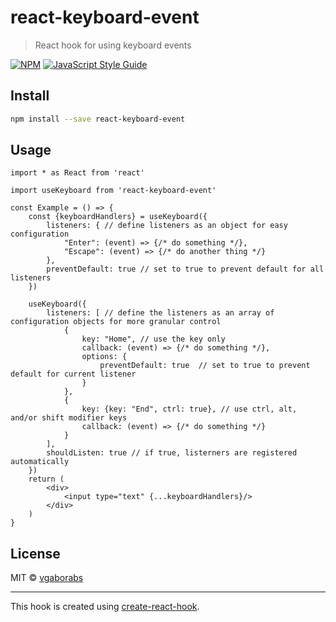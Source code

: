 # react-keyboard-event

> React hook for using keyboard events

[![NPM](https://img.shields.io/npm/v/react-keyboard-event.svg)](https://www.npmjs.com/package/react-keyboard-event) [![JavaScript Style Guide](https://img.shields.io/badge/code_style-standard-brightgreen.svg)](https://standardjs.com)

## Install

```bash
npm install --save react-keyboard-event
```

## Usage

```tsx
import * as React from 'react'

import useKeyboard from 'react-keyboard-event'

const Example = () => {
    const {keyboardHandlers} = useKeyboard({
        listeners: { // define listeners as an object for easy configuration
            "Enter": (event) => {/* do something */},
            "Escape": (event) => {/* do another thing */}
        },
        preventDefault: true // set to true to prevent default for all listeners
    })

    useKeyboard({
        listeners: [ // define the listeners as an array of configuration objects for more granular control
            {
                key: "Home", // use the key only
                callback: (event) => {/* do something */},
                options: {
                    preventDefault: true  // set to true to prevent default for current listener
                }
            },
            {
                key: {key: "End", ctrl: true}, // use ctrl, alt, and/or shift modifier keys
                callback: (event) => {/* do something */}
            }
        ],
        shouldListen: true // if true, listerners are registered automatically
    })
    return (
        <div>
            <input type="text" {...keyboardHandlers}/>
        </div>
    )
}
```

## License

MIT © [vgaborabs](https://github.com/vgaborabs)

---

This hook is created using [create-react-hook](https://github.com/hermanya/create-react-hook).
